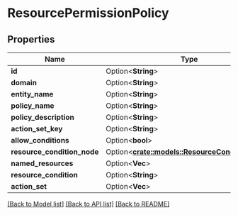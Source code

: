 # ResourcePermissionPolicy

## Properties

Name | Type | Description | Notes
------------ | ------------- | ------------- | -------------
**id** | Option<**String**> |  | [optional]
**domain** | Option<**String**> |  | [optional]
**entity_name** | Option<**String**> |  | [optional]
**policy_name** | Option<**String**> |  | [optional]
**policy_description** | Option<**String**> |  | [optional]
**action_set_key** | Option<**String**> |  | [optional]
**allow_conditions** | Option<**bool**> |  | [optional]
**resource_condition_node** | Option<[**crate::models::ResourceConditionNode**](ResourceConditionNode.md)> |  | [optional]
**named_resources** | Option<**Vec<String>**> |  | [optional]
**resource_condition** | Option<**String**> |  | [optional]
**action_set** | Option<**Vec<String>**> |  | [optional]

[[Back to Model list]](../README.md#documentation-for-models) [[Back to API list]](../README.md#documentation-for-api-endpoints) [[Back to README]](../README.md)


